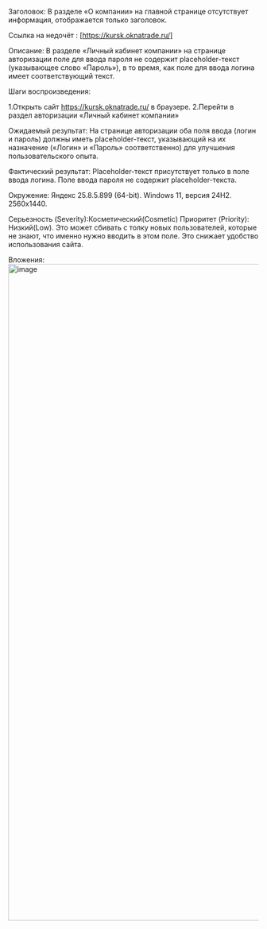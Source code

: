 Заголовок:
В разделе «О компании» на главной странице отсутствует информация, отображается только заголовок.

Ссылка на недочёт : [https://kursk.oknatrade.ru/]

Описание: В разделе «Личный кабинет компании» на странице авторизации поле для ввода пароля не содержит placeholder-текст (указывающее слово «Пароль»), в то время, как поле для ввода логина имеет соответствующий текст.

Шаги воспроизведения:

1.Открыть сайт https://kursk.oknatrade.ru/ в браузере.
2.Перейти в раздел авторизации «Личный кабинет компании»

Ожидаемый результат: На странице авторизации оба поля ввода (логин и пароль) должны иметь placeholder-текст, указывающий на их назначение («Логин» и «Пароль» соответственно) для улучшения пользовательского опыта.

Фактический результат: Placeholder-текст присутствует только в поле ввода логина. Поле ввода пароля не содержит placeholder-текста.

Окружение: Яндекс 25.8.5.899 (64-bit). Windows 11, версия 24H2. 2560x1440.

Серьезность (Severity):Косметический(Cosmetic)
Приоритет (Priority): Низкий(Low). Это может сбивать с толку новых пользователей, которые не знают, что именно нужно вводить в этом поле. Это снижает удобство использования сайта.

Вложения:
<img width="2502" height="1322" alt="image" src="https://github.com/user-attachments/assets/10d503ae-ecaf-4486-8b87-9623c7e09d9e" />
